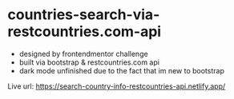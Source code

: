 # countries-search-via-restcountries.com-api

- designed by frontendmentor challenge
- built via bootstrap & restcountries.com api
- dark mode unfinished due to the fact that im new to bootstrap

Live url: https://search-country-info-restcountries-api.netlify.app/
